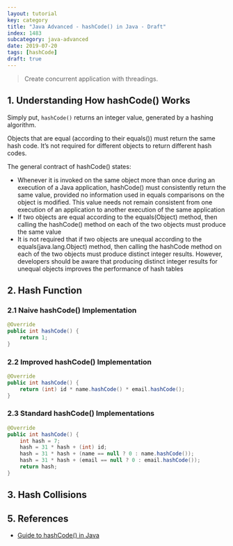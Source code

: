 ```yaml
---
layout: tutorial
key: category
title: "Java Advanced - hashCode() in Java - Draft"
index: 1483
subcategory: java-advanced
date: 2019-07-20
tags: [hashCode]
draft: true
---
```


> Create concurrent application with threadings.

## 1. Understanding How hashCode() Works
Simply put, `hashCode()` returns an integer value, generated by a hashing algorithm.

Objects that are equal (according to their equals()) must return the same hash code. It’s not required for different objects to return different hash codes.

The general contract of hashCode() states:
* Whenever it is invoked on the same object more than once during an execution of a Java application, hashCode() must consistently return the same value, provided no information used in equals comparisons on the object is modified. This value needs not remain consistent from one execution of an application to another execution of the same application
* If two objects are equal according to the equals(Object) method, then calling the hashCode() method on each of the two objects must produce the same value
* It is not required that if two objects are unequal according to the equals(java.lang.Object) method, then calling the hashCode method on each of the two objects must produce distinct integer results. However, developers should be aware that producing distinct integer results for unequal objects improves the performance of hash tables

## 2. Hash Function
### 2.1 Naive hashCode() Implementation
```java
@Override
public int hashCode() {
    return 1;
}
```
### 2.2 Improved hashCode() Implementation
```java
@Override
public int hashCode() {
    return (int) id * name.hashCode() * email.hashCode();
}
```
### 2.3 Standard hashCode() Implementations
```java
@Override
public int hashCode() {
    int hash = 7;
    hash = 31 * hash + (int) id;
    hash = 31 * hash + (name == null ? 0 : name.hashCode());
    hash = 31 * hash + (email == null ? 0 : email.hashCode());
    return hash;
}
```

## 3. Hash Collisions

## 5. References
* [Guide to hashCode() in Java](https://www.baeldung.com/java-hashcode)
